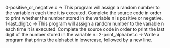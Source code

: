 0-positive_or_negative.c -> This program will assign a random number to the variable n each time it is executed. Complete the source code in order to print whether the number stored in the variable n is positive or negative.
1-last_digit.c -> This program will assign a random number to the variable n each time it is executed. Complete the source code in order to print the last digit of the number stored in the variable n.i
2-print_alphabet.c -> Write a program that prints the alphabet in lowercase, followed by a new line.
